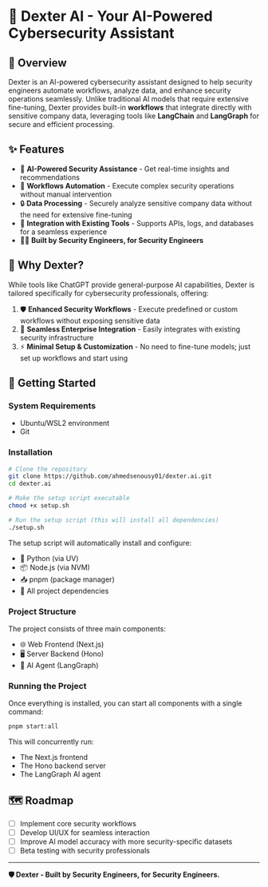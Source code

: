 # 🤖 Dexter AI - Your AI-Powered Cybersecurity Assistant

## 🌟 Overview

Dexter is an AI-powered cybersecurity assistant designed to help security engineers automate workflows, analyze data, and enhance security operations seamlessly. Unlike traditional AI models that require extensive fine-tuning, Dexter provides built-in **workflows** that integrate directly with sensitive company data, leveraging tools like **LangChain** and **LangGraph** for secure and efficient processing.

## ✨ Features

- 🧠 **AI-Powered Security Assistance** - Get real-time insights and recommendations
- 🔄 **Workflows Automation** - Execute complex security operations without manual intervention
- 🔒 **Data Processing** - Securely analyze sensitive company data without the need for extensive fine-tuning
- 🔌 **Integration with Existing Tools** - Supports APIs, logs, and databases for a seamless experience
- 👨‍💻 **Built by Security Engineers, for Security Engineers**

## 🤔 Why Dexter?

While tools like ChatGPT provide general-purpose AI capabilities, Dexter is tailored specifically for cybersecurity professionals, offering:

1. 🛡️ **Enhanced Security Workflows** - Execute predefined or custom workflows without exposing sensitive data
2. 🔗 **Seamless Enterprise Integration** - Easily integrates with existing security infrastructure
3. ⚡ **Minimal Setup & Customization** - No need to fine-tune models; just set up workflows and start using

## 🚀 Getting Started

### System Requirements

- Ubuntu/WSL2 environment
- Git

### Installation

```bash
# Clone the repository
git clone https://github.com/ahmedsenousy01/dexter.ai.git
cd dexter.ai

# Make the setup script executable
chmod +x setup.sh

# Run the setup script (this will install all dependencies)
./setup.sh
```

The setup script will automatically install and configure:

- 🐍 Python (via UV)
- 📦 Node.js (via NVM)
- 📥 pnpm (package manager)
- 🔧 All project dependencies

### Project Structure

The project consists of three main components:

- 🌐 Web Frontend (Next.js)
- 🖥️ Server Backend (Hono)
- 🤖 AI Agent (LangGraph)

### Running the Project

Once everything is installed, you can start all components with a single command:

```bash
pnpm start:all
```

This will concurrently run:

- The Next.js frontend
- The Hono backend server
- The LangGraph AI agent

## 🗺️ Roadmap

- [ ] Implement core security workflows
- [ ] Develop UI/UX for seamless interaction
- [ ] Improve AI model accuracy with more security-specific datasets
- [ ] Beta testing with security professionals

---

**🛡️ Dexter - Built by Security Engineers, for Security Engineers.**
